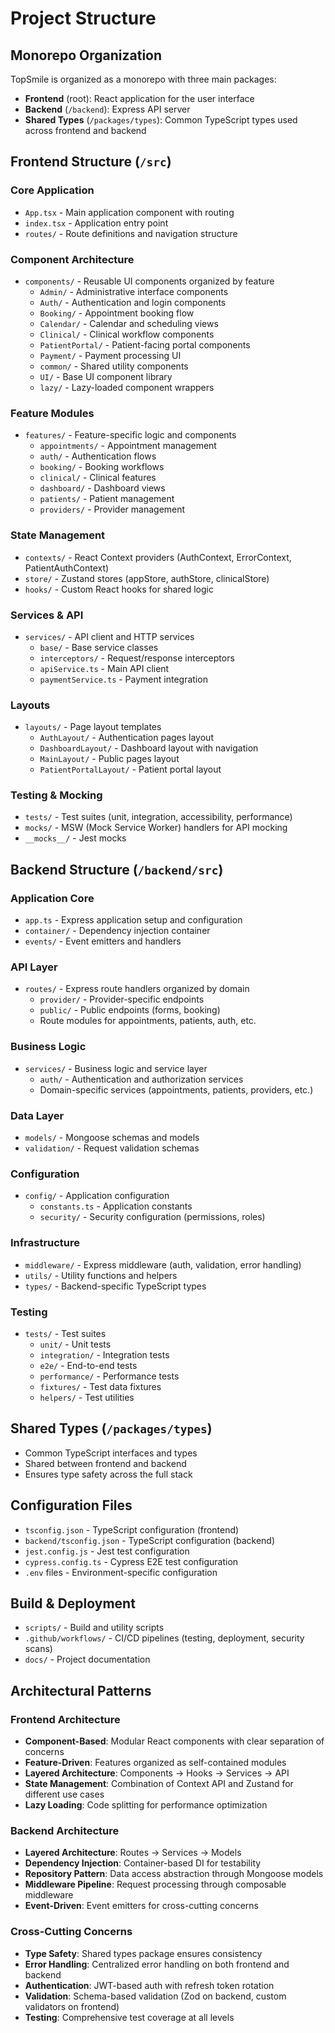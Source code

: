 # Project Structure

## Monorepo Organization
TopSmile is organized as a monorepo with three main packages:
- **Frontend** (root): React application for the user interface
- **Backend** (`/backend`): Express API server
- **Shared Types** (`/packages/types`): Common TypeScript types used across frontend and backend

## Frontend Structure (`/src`)

### Core Application
- `App.tsx` - Main application component with routing
- `index.tsx` - Application entry point
- `routes/` - Route definitions and navigation structure

### Component Architecture
- `components/` - Reusable UI components organized by feature
  - `Admin/` - Administrative interface components
  - `Auth/` - Authentication and login components
  - `Booking/` - Appointment booking flow
  - `Calendar/` - Calendar and scheduling views
  - `Clinical/` - Clinical workflow components
  - `PatientPortal/` - Patient-facing portal components
  - `Payment/` - Payment processing UI
  - `common/` - Shared utility components
  - `UI/` - Base UI component library
  - `lazy/` - Lazy-loaded component wrappers

### Feature Modules
- `features/` - Feature-specific logic and components
  - `appointments/` - Appointment management
  - `auth/` - Authentication flows
  - `booking/` - Booking workflows
  - `clinical/` - Clinical features
  - `dashboard/` - Dashboard views
  - `patients/` - Patient management
  - `providers/` - Provider management

### State Management
- `contexts/` - React Context providers (AuthContext, ErrorContext, PatientAuthContext)
- `store/` - Zustand stores (appStore, authStore, clinicalStore)
- `hooks/` - Custom React hooks for shared logic

### Services & API
- `services/` - API client and HTTP services
  - `base/` - Base service classes
  - `interceptors/` - Request/response interceptors
  - `apiService.ts` - Main API client
  - `paymentService.ts` - Payment integration

### Layouts
- `layouts/` - Page layout templates
  - `AuthLayout/` - Authentication pages layout
  - `DashboardLayout/` - Dashboard layout with navigation
  - `MainLayout/` - Public pages layout
  - `PatientPortalLayout/` - Patient portal layout

### Testing & Mocking
- `tests/` - Test suites (unit, integration, accessibility, performance)
- `mocks/` - MSW (Mock Service Worker) handlers for API mocking
- `__mocks__/` - Jest mocks

## Backend Structure (`/backend/src`)

### Application Core
- `app.ts` - Express application setup and configuration
- `container/` - Dependency injection container
- `events/` - Event emitters and handlers

### API Layer
- `routes/` - Express route handlers organized by domain
  - `provider/` - Provider-specific endpoints
  - `public/` - Public endpoints (forms, booking)
  - Route modules for appointments, patients, auth, etc.

### Business Logic
- `services/` - Business logic and service layer
  - `auth/` - Authentication and authorization services
  - Domain-specific services (appointments, patients, providers, etc.)

### Data Layer
- `models/` - Mongoose schemas and models
- `validation/` - Request validation schemas

### Configuration
- `config/` - Application configuration
  - `constants.ts` - Application constants
  - `security/` - Security configuration (permissions, roles)

### Infrastructure
- `middleware/` - Express middleware (auth, validation, error handling)
- `utils/` - Utility functions and helpers
- `types/` - Backend-specific TypeScript types

### Testing
- `tests/` - Test suites
  - `unit/` - Unit tests
  - `integration/` - Integration tests
  - `e2e/` - End-to-end tests
  - `performance/` - Performance tests
  - `fixtures/` - Test data fixtures
  - `helpers/` - Test utilities

## Shared Types (`/packages/types`)
- Common TypeScript interfaces and types
- Shared between frontend and backend
- Ensures type safety across the full stack

## Configuration Files
- `tsconfig.json` - TypeScript configuration (frontend)
- `backend/tsconfig.json` - TypeScript configuration (backend)
- `jest.config.js` - Jest test configuration
- `cypress.config.ts` - Cypress E2E test configuration
- `.env` files - Environment-specific configuration

## Build & Deployment
- `scripts/` - Build and utility scripts
- `.github/workflows/` - CI/CD pipelines (testing, deployment, security scans)
- `docs/` - Project documentation

## Architectural Patterns

### Frontend Architecture
- **Component-Based**: Modular React components with clear separation of concerns
- **Feature-Driven**: Features organized as self-contained modules
- **Layered Architecture**: Components → Hooks → Services → API
- **State Management**: Combination of Context API and Zustand for different use cases
- **Lazy Loading**: Code splitting for performance optimization

### Backend Architecture
- **Layered Architecture**: Routes → Services → Models
- **Dependency Injection**: Container-based DI for testability
- **Repository Pattern**: Data access abstraction through Mongoose models
- **Middleware Pipeline**: Request processing through composable middleware
- **Event-Driven**: Event emitters for cross-cutting concerns

### Cross-Cutting Concerns
- **Type Safety**: Shared types package ensures consistency
- **Error Handling**: Centralized error handling on both frontend and backend
- **Authentication**: JWT-based auth with refresh token rotation
- **Validation**: Schema-based validation (Zod on backend, custom validators on frontend)
- **Testing**: Comprehensive test coverage at all levels
